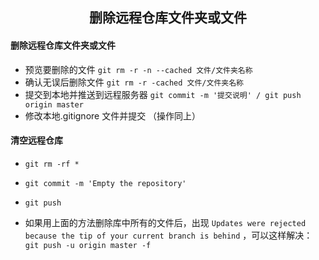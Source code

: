 <center><h2>删除远程仓库文件夹或文件</h2></center>

#### 删除远程仓库文件夹或文件

- 预览要删除的文件   `git rm -r -n --cached 文件/文件夹名称`
- 确认无误后删除文件 `git rm -r -cached 文件/文件夹名称`
- 提交到本地并推送到远程服务器 `git commit -m '提交说明' / git push origin master`
- 修改本地.gitignore 文件并提交 （操作同上）



#### 清空远程仓库

- `git rm -rf *`

- `git commit -m 'Empty the repository'`

- `git push`

- 如果用上面的方法删除库中所有的文件后，出现 `Updates were rejected because the tip of your current branch is behind` ，可以这样解决： `git push -u origin master -f`


